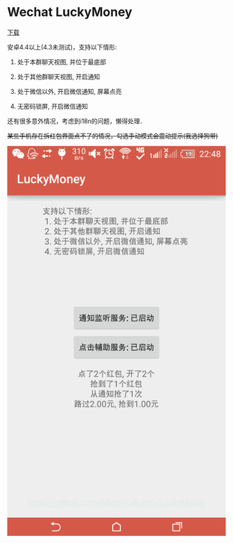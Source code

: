 Wechat LuckyMoney
=====
[下载](https://raw.githubusercontent.com/MidoriYakumo/LuckyMoney/master/out/app-debug.apk)

安卓4.4以上(4.3未测试)，支持以下情形:

1. 处于本群聊天视图, 并位于最底部

2. 处于其他群聊天视图, 开启通知

3. 处于微信以外, 开启微信通知, 屏幕点亮

4. 无密码锁屏, 开启微信通知

还有很多意外情况，考虑到i18n的问题，懒得处理．

~~某些手机存在拆红包界面点不了的情况，勾选手动模式会震动提示(我选择狗带)~~

![](out/Screenshot.png)


